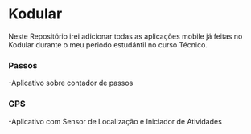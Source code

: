 # Kodular

Neste Repositório irei adicionar todas as aplicações mobile já feitas no Kodular durante o meu periodo estudántil no curso Técnico.


### Passos
-Aplicativo sobre contador de passos

### GPS
-Aplicativo com Sensor de Localização e Iniciador de Atividades
